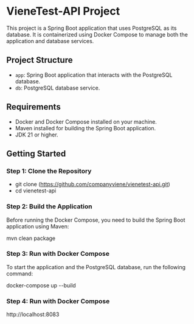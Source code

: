# VieneTest-API Project

This project is a Spring Boot application that uses PostgreSQL as its database. It is containerized using Docker Compose to manage both the application and database services.

## Project Structure

- `app`: Spring Boot application that interacts with the PostgreSQL database.
- `db`: PostgreSQL database service.

## Requirements

- Docker and Docker Compose installed on your machine.
- Maven installed for building the Spring Boot application.
- JDK 21 or higher.

## Getting Started

### Step 1: Clone the Repository

- git clone (https://github.com/companyviene/vienetest-api.git)
- cd vienetest-api

### Step 2: Build the Application
Before running the Docker Compose, you need to build the Spring Boot application using Maven:

mvn clean package

### Step 3: Run with Docker Compose
To start the application and the PostgreSQL database, run the following command:

docker-compose up --build

### Step 4: Run with Docker Compose

http://localhost:8083
